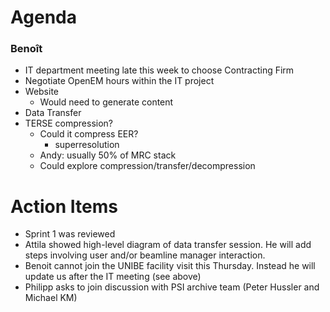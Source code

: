 
# Agenda

### Benoît
- IT department meeting late this week to choose Contracting Firm
- Negotiate OpenEM hours within the IT project
- Website
    - Would need to generate content
- Data Transfer
- TERSE compression?
    - Could it compress EER?
        - superresolution
    - Andy: usually 50% of MRC stack
    - Could explore compression/transfer/decompression

# Action Items
- Sprint 1 was reviewed
- Attila showed high-level diagram of data transfer session. He will add steps involving user and/or beamline manager interaction.
- Benoit cannot join the UNIBE facility visit this Thursday. Instead he will update us after the IT meeting (see above)
- Philipp asks to join discussion with PSI archive team (Peter Hussler and Michael KM)